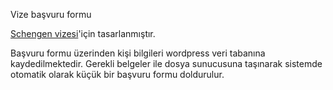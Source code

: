 Vize başvuru formu

<a href="https://www.schengenvize.org">Schengen vizesi</a>'için tasarlanmıştır.

Başvuru formu üzerinden kişi bilgileri wordpress veri tabanına kaydedilmektedir.
Gerekli belgeler ile dosya sunucusuna taşınarak sistemde otomatik olarak küçük bir başvuru formu doldurulur.
